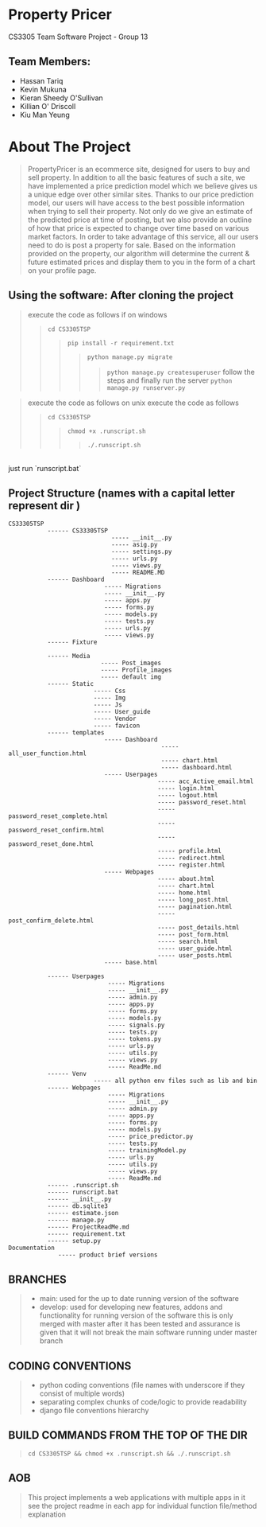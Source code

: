 
# Property Pricer
CS3305 Team Software Project - Group 13


Team Members:
-
- Hassan Tariq
- Kevin Mukuna
- Kieran Sheedy O'Sullivan
- Killian O' Driscoll
- Kiu Man Yeung



# About The Project
> PropertyPricer is an ecommerce site, designed for users to buy and sell property. In addition to all the basic 
> features of such a site, we have implemented a price prediction model which we believe gives us a unique edge over 
> other similar sites.
> Thanks to our price prediction model, our users will have access to the best possible information when trying to sell 
> their property. Not only do we give an estimate of the predicted price at time of posting, but we also provide an 
> outline of how that price is expected to change over time based on various market factors.
> In order to take advantage of this service, all our users need to do is post a property for sale. Based on the 
> information provided on the property, our algorithm will determine the current & future estimated prices and display 
> them to you in the form of a chart on your profile page.




Using the software: After cloning the project 
-
> execute the code as follows if on windows 
>> `cd CS3305TSP` 
>>> `pip install -r requirement.txt`
>>>> `python manage.py migrate` 
>>>>> `python manage.py createsuperuser`
> follow the steps and finally run the server
>>>>> `python manage.py runserver.py`

> execute the code as follows on unix
> execute the code as follows
>> `cd CS3305TSP`
>>> `chmod +x .runscript.sh`
>>>> `./.runscript.sh` 
<br>
just run `runscript.bat`


Project Structure (names with a capital letter represent dir )
-
    CS33305TSP
               ------ CS33305TSP
                                 ----- __init__.py  
                                 ----- asig.py  
                                 ----- settings.py  
                                 ----- urls.py  
                                 ----- views.py  
                                 ----- README.MD
               ------ Dashboard
                               ----- Migrations
                               ----- __init__.py
                               ----- apps.py
                               ----- forms.py
                               ----- models.py
                               ----- tests.py
                               ----- urls.py
                               ----- views.py
               ------ Fixture

               ------ Media
                              ----- Post_images
                              ----- Profile_images
                              ----- default img
               ------ Static
                            ----- Css
                            ----- Img
                            ----- Js
                            ----- User_guide
                            ----- Vendor
                            ----- favicon
               ------ templates
                               ----- Dashboard
                                               ----- all_user_function.html
                                               ----- chart.html
                                               ----- dashboard.html
                               ----- Userpages
                                              ----- acc_Active_email.html
                                              ----- login.html
                                              ----- logout.html
                                              ----- password_reset.html
                                              ----- password_reset_complete.html
                                              ----- password_reset_confirm.html
                                              ----- password_reset_done.html
                                              ----- profile.html
                                              ----- redirect.html
                                              ----- register.html
                               ----- Webpages
                                              ----- about.html
                                              ----- chart.html
                                              ----- home.html
                                              ----- long_post.html
                                              ----- pagination.html
                                              ----- post_confirm_delete.html
                                              ----- post_details.html
                                              ----- post_form.html
                                              ----- search.html
                                              ----- user_guide.html
                                              ----- user_posts.html
                               ----- base.html

               ------ Userpages
                                ----- Migrations
                                ----- __init__.py
                                ----- admin.py
                                ----- apps.py
                                ----- forms.py
                                ----- models.py
                                ----- signals.py
                                ----- tests.py
                                ----- tokens.py
                                ----- urls.py
                                ----- utils.py
                                ----- views.py
                                ----- ReadMe.md
               ------ Venv
                            ----- all python env files such as lib and bin
               ------ Webpages
                                ----- Migrations
                                ----- __init__.py
                                ----- admin.py
                                ----- apps.py
                                ----- forms.py
                                ----- models.py
                                ----- price_predictor.py
                                ----- tests.py
                                ----- trainingModel.py
                                ----- urls.py
                                ----- utils.py
                                ----- views.py
                                ----- ReadMe.md
               ------ .runscript.sh
               ------ runscript.bat
               ------ __init__.py
               ------ db.sqlite3
               ------ estimate.json
               ------ manage.py
               ------ ProjectReadMe.md
               ------ requirement.txt
               ------ setup.py
    Documentation
                  ----- product brief versions
BRANCHES
-
> - main: used for the up to date running version of the software
> - develop: used for developing new features, addons and functionality for running version of the software
    this is only merged with master after it has been tested and assurance is given that it will not break
    the main software running under master branch


CODING CONVENTIONS
-
> - python coding conventions (file names with underscore if they consist of multiple words)
> - separating complex chunks of code/logic to provide readability
> - django file conventions hierarchy 

BUILD COMMANDS FROM THE TOP OF THE DIR
-
> `cd CS3305TSP && chmod +x .runscript.sh && ./.runscript.sh `    

AOB
-
> This project implements a web applications with multiple apps in it
> see the project readme in each app for individual function file/method explanation
